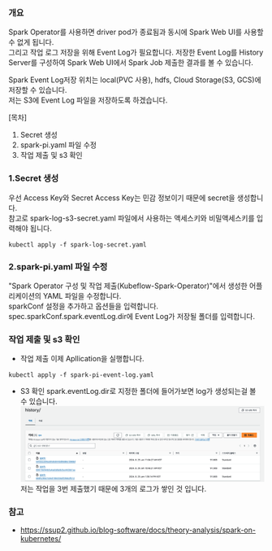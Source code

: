 ### 개요
Spark Operator를 사용하면 driver pod가 종료됨과 동시에 Spark Web UI를 사용할 수 없게 됩니다.  
그리고 작업 로그 저장을 위해 Event Log가 필요합니다. 저장한 Event Log를 History Server를 구성하여 Spark Web UI에서 Spark Job 제출한 결과를 볼 수 있습니다.  
  
Spark Event Log저장 위치는 local(PVC 사용), hdfs, Cloud Storage(S3, GCS)에 저장할 수 있습니다.  
저는 S3에 Event Log 파일을 저장하도록 하겠습니다.  
  
[목차]
1. Secret 생성
2. spark-pi.yaml 파일 수정
3. 작업 제출 및 s3 확인

### 1.Secret 생성
우선 Access Key와 Secret Access Key는 민감 정보이기 때문에 secret을 생성합니다.  
참고로 spark-log-s3-secret.yaml 파일에서 사용하는 액세스키와 비밀액세스키를 입력해야 됩니다.  

```
kubectl apply -f spark-log-secret.yaml
```

### 2.spark-pi.yaml 파일 수정
"Spark Operator 구성 및 작업 제출(Kubeflow-Spark-Operator)"에서 생성한 어플리케이션의 YAML 파일을 수정합니다.  
sparkConf 설정을 추가하고 옵션들을 입력합니다.  
spec.sparkConf.spark.eventLog.dir에 Event Log가 저장될 폴더를 입력합니다.  


### 작업 제출 및 s3 확인
- 작업 제출
이제 Apllication을 실행합니다.  
```
kubectl apply -f spark-pi-event-log.yaml
```

- S3 확인
spark.eventLog.dir로 지정한 폴더에 들어가보면 log가 생성되는걸 볼 수 있습니다.  
![practice-architecture](/images/spark-event-log-history.png) 
저는 작업을 3번 제출했기 때문에 3개의 로그가 쌓인 것 입니다.  


### 참고 
- https://ssup2.github.io/blog-software/docs/theory-analysis/spark-on-kubernetes/